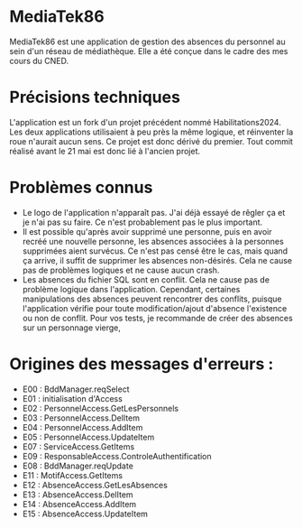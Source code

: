 # MediaTek86

MediaTek86 est une application de gestion des absences du personnel au sein d'un réseau de médiathèque. Elle a été conçue dans le cadre des mes cours du CNED.

# Précisions techniques
L'application est un fork d'un projet précédent nommé Habilitations2024. Les deux applications utilisaient à peu près la même logique, et réinventer la roue n'aurait aucun sens. Ce projet est donc dérivé du premier.
Tout commit réalisé avant le 21 mai est donc lié à l'ancien projet.

# Problèmes connus

 - Le logo de l'application n'apparaît pas. J'ai déjà essayé de rêgler ça et je n'ai pas su faire. Ce n'est probablement pas le plus important.
 - Il est possible qu'après avoir supprimé une personne, puis en avoir recréé une nouvelle personne, les absences associées à la personnes supprimées aient survécus. Ce n'est pas censé être le cas, mais quand ça arrive, il suffit de supprimer les absences non-désirés. Cela ne cause pas de problèmes logiques et ne cause aucun crash.
 - Les absences du fichier SQL sont en conflit. Cela ne cause pas de problème logique dans l'application. Cependant, certaines manipulations des absences peuvent rencontrer des conflits, puisque l'application vérifie pour toute modification/ajout d'absence l'existence ou non de conflit. Pour vos tests, je recommande de créer des absences sur un personnage vierge, 

# Origines des messages d'erreurs :
- E00 : BddManager.reqSelect
- E01 : initialisation d'Access
- E02 : PersonnelAccess.GetLesPersonnels
- E03 : PersonnelAccess.DelItem
- E04 : PersonnelAccess.AddItem
- E05 : PersonnelAccess.UpdateItem
- E07 : ServiceAccess.GetItems
- E09 : ResponsableAccess.ControleAuthentification
- E08 : BddManager.reqUpdate
- E11 : MotifAccess.GetItems
- E12 : AbsenceAccess.GetLesAbsences
- E13 : AbsenceAccess.DelItem
- E14 : AbsenceAccess.AddItem
- E15 : AbsenceAccess.UpdateItem
